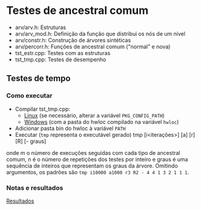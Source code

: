 # Testes de ancestral comum

- arv/arv.h: Estruturas
- arv/arv_mod.h: Definição da função que distribui os nós de um nível
- arv/constr.h: Construção de árvores sintéticas
- arv/percorr.h: Funções de ancestral comum ("normal" e nova)
- tst_estr.cpp: Testes com as estruturas
- tst_tmp.cpp: Testes de desempenho

## Testes de tempo

### Como executar

- Compilar tst_tmp.cpp:
  - [Linux](comptmp.sh) (se necessário, alterar a variável `PKG_CONFIG_PATH`)
  - [Windows](comptmp.bat) (com a pasta do hwloc compilado na variável `hwloc`)
- Adicionar pasta bin do hwloc à variável `PATH`
- Executar (`tmp` representa o executável gerado)
        tmp [i<iterações>] [a<aquecimento>] [r<m>] [R<n>] [- graus]

onde m o número de execuções seguidas com cada tipo de ancestral comum,
n é o número de repetições dos testes por inteiro
e graus é uma sequência de inteiros que representam os graus da árvore.
Omitindo argumentos, os padrões são `tmp i10000 a1000 r3 R2 - 4 4 1 3 2 1 1 1`.

### Notas e resultados

[Resultados](res_tmp.md)
